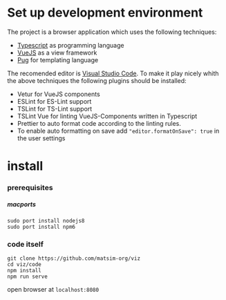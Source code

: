 # Set up development environment

The project is a browser application which uses the following techniques:

* [Typescript](http://www.typescriptlang.org/docs/home.html) as programming language
* [VueJS](https://vuejs.org/) as a view framework
* [Pug](https://pugjs.org/api/getting-started.html) for templating language

The recomended editor is [Visual Studio Code](https://code.visualstudio.com/Download). To make it play nicely whith the above techniques the following plugins should be installed:

* Vetur for VueJS components
* ESLint for ES-Lint support
* TSLint for TS-Lint support
* TSLint Vue for linting VueJS-Components written in Typescript
* Prettier to auto format code according to the linting rules.
* To enable auto formatting on save add `"editor.formatOnSave": true` in the user settings

# install

### prerequisites

##### macports

```
sudo port install nodejs8
sudo port install npm6
```

### code itself

```
git clone https://github.com/matsim-org/viz
cd viz/code
npm install
npm run serve
```

open browser at `localhost:8080`
